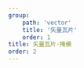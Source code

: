 ```yaml
---
group: 
    path: 'vector'
    title: '矢量瓦片'
    order: 1
title: 矢量瓦片-掩模
order: 2
---
```

<code src="./demos/vectormask.tsx"></code>